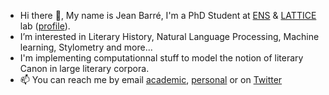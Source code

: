 - Hi there 👋, My name is Jean Barré, I'm a PhD Student at [ENS](https://www.ens.psl.eu/) & [LATTICE](https://www.lattice.cnrs.fr/) lab ([profile](https://odhn.ens.psl.eu/en/people/jean-barre)).
- I’m interested in Literary History, Natural Language Processing, Machine learning, Stylometry and more...
- I'm implementing computationnal stuff to model the notion of literary Canon in large literary corpora.
- 📫 You can reach me by email [academic](jean.barre@ens.psl.eu), [personal](jeanbarre@proton.me) or on [Twitter](https://twitter.com/crazyjeannot)
